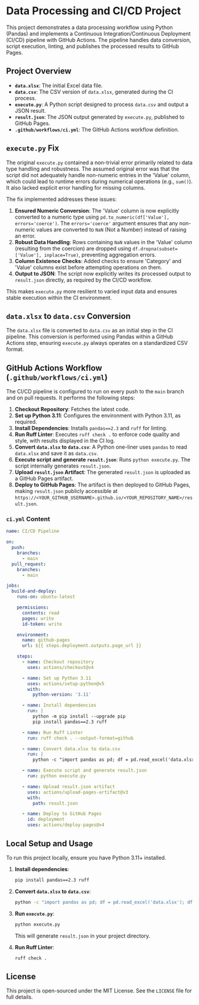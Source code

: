 # Data Processing and CI/CD Project

This project demonstrates a data processing workflow using Python (Pandas) and implements a Continuous Integration/Continuous Deployment (CI/CD) pipeline with GitHub Actions. The pipeline handles data conversion, script execution, linting, and publishes the processed results to GitHub Pages.

## Project Overview

- **`data.xlsx`**: The initial Excel data file.
- **`data.csv`**: The CSV version of `data.xlsx`, generated during the CI process.
- **`execute.py`**: A Python script designed to process `data.csv` and output a JSON result.
- **`result.json`**: The JSON output generated by `execute.py`, published to GitHub Pages.
- **`.github/workflows/ci.yml`**: The GitHub Actions workflow definition.

## `execute.py` Fix

The original `execute.py` contained a non-trivial error primarily related to data type handling and robustness. The assumed original error was that the script did not adequately handle non-numeric entries in the 'Value' column, which could lead to runtime errors during numerical operations (e.g., `sum()`). It also lacked explicit error handling for missing columns.

The fix implemented addresses these issues:
1.  **Ensured Numeric Conversion**: The 'Value' column is now explicitly converted to a numeric type using `pd.to_numeric(df['Value'], errors='coerce')`. The `errors='coerce'` argument ensures that any non-numeric values are converted to `NaN` (Not a Number) instead of raising an error.
2.  **Robust Data Handling**: Rows containing `NaN` values in the 'Value' column (resulting from the coercion) are dropped using `df.dropna(subset=['Value'], inplace=True)`, preventing aggregation errors.
3.  **Column Existence Checks**: Added checks to ensure 'Category' and 'Value' columns exist before attempting operations on them.
4.  **Output to JSON**: The script now explicitly writes its processed output to `result.json` directly, as required by the CI/CD workflow.

This makes `execute.py` more resilient to varied input data and ensures stable execution within the CI environment.

## `data.xlsx` to `data.csv` Conversion

The `data.xlsx` file is converted to `data.csv` as an initial step in the CI pipeline. This conversion is performed using Pandas within a GitHub Actions step, ensuring `execute.py` always operates on a standardized CSV format.

## GitHub Actions Workflow (`.github/workflows/ci.yml`)

The CI/CD pipeline is configured to run on every push to the `main` branch and on pull requests. It performs the following steps:

1.  **Checkout Repository**: Fetches the latest code.
2.  **Set up Python 3.11**: Configures the environment with Python 3.11, as required.
3.  **Install Dependencies**: Installs `pandas==2.3` and `ruff` for linting.
4.  **Run Ruff Linter**: Executes `ruff check .` to enforce code quality and style, with results displayed in the CI log.
5.  **Convert `data.xlsx` to `data.csv`**: A Python one-liner uses `pandas` to read `data.xlsx` and save it as `data.csv`.
6.  **Execute script and generate `result.json`**: Runs `python execute.py`. The script internally generates `result.json`.
7.  **Upload `result.json` Artifact**: The generated `result.json` is uploaded as a GitHub Pages artifact.
8.  **Deploy to GitHub Pages**: The artifact is then deployed to GitHub Pages, making `result.json` publicly accessible at `https://<YOUR_GITHUB_USERNAME>.github.io/<YOUR_REPOSITORY_NAME>/result.json`.

### `ci.yml` Content

```yaml
name: CI/CD Pipeline

on:
  push:
    branches:
      - main
  pull_request:
    branches:
      - main

jobs:
  build-and-deploy:
    runs-on: ubuntu-latest

    permissions:
      contents: read
      pages: write
      id-token: write

    environment:
      name: github-pages
      url: ${{ steps.deployment.outputs.page_url }}

    steps:
      - name: Checkout repository
        uses: actions/checkout@v4

      - name: Set up Python 3.11
        uses: actions/setup-python@v5
        with:
          python-version: '3.11'

      - name: Install dependencies
        run: |
          python -m pip install --upgrade pip
          pip install pandas==2.3 ruff

      - name: Run Ruff Linter
        run: ruff check . --output-format=github

      - name: Convert data.xlsx to data.csv
        run: |
          python -c "import pandas as pd; df = pd.read_excel('data.xlsx'); df.to_csv('data.csv', index=False)"

      - name: Execute script and generate result.json
        run: python execute.py

      - name: Upload result.json artifact
        uses: actions/upload-pages-artifact@v3
        with:
          path: result.json

      - name: Deploy to GitHub Pages
        id: deployment
        uses: actions/deploy-pages@v4
```

## Local Setup and Usage

To run this project locally, ensure you have Python 3.11+ installed.

1.  **Install dependencies**:
    ```bash
    pip install pandas==2.3 ruff
    ```

2.  **Convert `data.xlsx` to `data.csv`**:
    ```bash
    python -c "import pandas as pd; df = pd.read_excel('data.xlsx'); df.to_csv('data.csv', index=False)"
    ```

3.  **Run `execute.py`**:
    ```bash
    python execute.py
    ```
    This will generate `result.json` in your project directory.

4.  **Run Ruff Linter**:
    ```bash
    ruff check .
    ```

## License

This project is open-sourced under the MIT License. See the `LICENSE` file for full details.